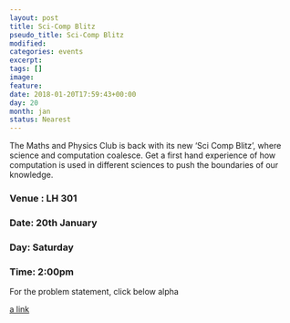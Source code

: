 ```yaml
---
layout: post
title: Sci-Comp Blitz
pseudo_title: Sci-Comp Blitz
modified:
categories: events
excerpt:
tags: []
image:
feature:
date: 2018-01-20T17:59:43+00:00
day: 20
month: jan
status: Nearest
---
```

The Maths and Physics Club is back with its new ‘Sci Comp Blitz’, where science and computation coalesce. Get a first hand experience of how computation is used in different sciences to push the boundaries of our knowledge.

### Venue : LH 301

### Date: 20th January

### Day: Saturday

### Time: 2:00pm

For the problem statement, click below alpha

[a link](https://drive.google.com/uc?export=view&id=1M7q2KAD-5oNJ5ekZd4J7LLX5f_430iER)
